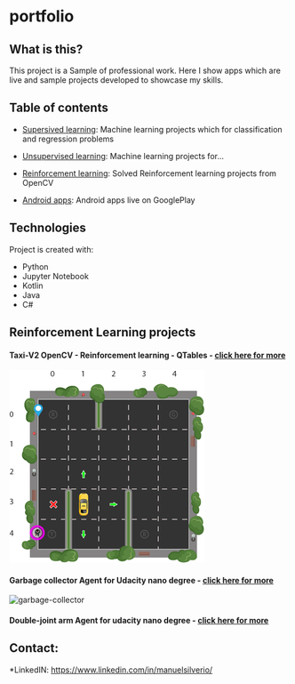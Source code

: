 # portfolio

## What is this?
This project is a Sample of professional work. Here I show apps which are live and sample projects developed to showcase my skills.

## Table of contents
* [Supersived learning](./supersived_learning): Machine learning projects which for classification and regression problems
* [Unsupervised learning](./unsupervised_learning): Machine learning projects for...
* [Reinforcement learning](./Reinforcement_learning): Solved Reinforcement learning projects from OpenCV

* [Android apps](./android_apps): Android apps live on GooglePlay

## Technologies
Project is created with:
* Python
* Jupyter Notebook
* Kotlin
* Java
* C#

## Reinforcement Learning projects

#### Taxi-V2 OpenCV - Reinforcement learning - QTables - [click here for more]()
![taxi_example](./samples_images/RL_TAXI.png)

#### Garbage collector Agent for Udacity nano degree - [click here for more]()
![garbage-collector](https://github.com/manuelsilverio/udacity_project_navigation/blob/main/images/banana-collector.gif)

#### Double-joint arm Agent for udacity nano degree - [click here for more]()


	


## Contact:

*LinkedIN: https://www.linkedin.com/in/manuelsilverio/
